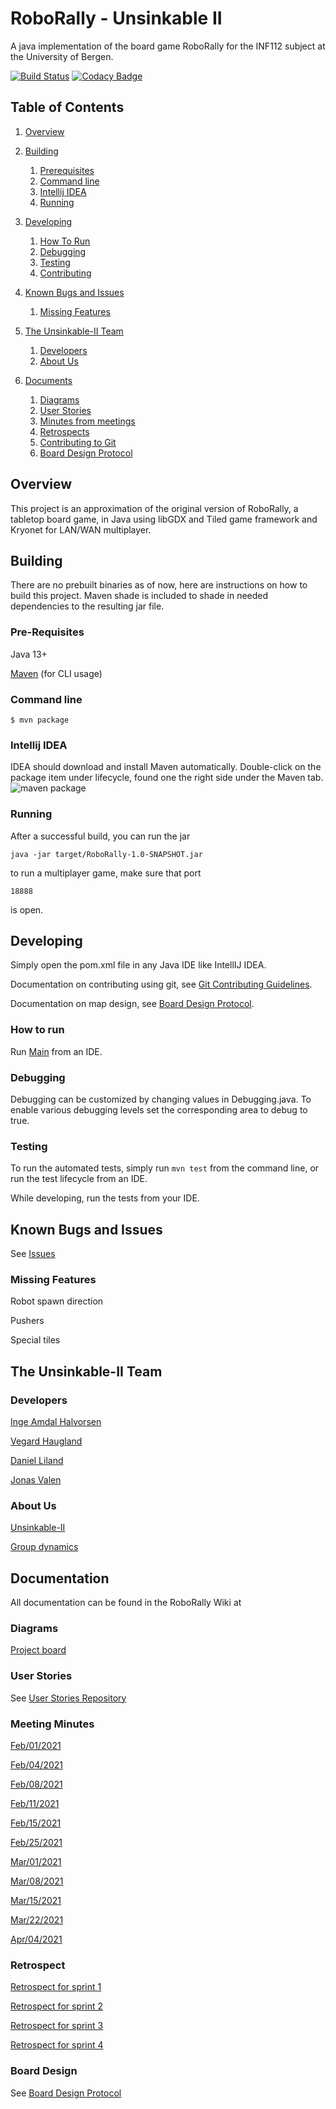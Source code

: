 # RoboRally - Unsinkable II
A java implementation of the board game RoboRally for the INF112 subject at the
University of Bergen.

[![Build Status](https://travis-ci.com/inf112-v21/Unsinkable-II.svg?branch=Development)](https://travis-ci.com/inf112-v21/Unsinkable-II)
[![Codacy Badge](https://app.codacy.com/project/badge/Grade/ea05dfd3af3c4795b820313d62efec9f)](https://www.codacy.com/gh/inf112-v21/Unsinkable-II/dashboard?utm_source=github.com&amp;utm_medium=referral&amp;utm_content=inf112-v21/Unsinkable-II&amp;utm_campaign=Badge_Grade)

## Table of Contents

1.  [Overview](#overview)

2.  [Building](#building)
    1.  [Prerequisites](#pre-requisites)
    2.  [Command line](#command-line)
    3.  [Intellij IDEA](#intellij-idea)
    4.  [Running](#running)

3.  [Developing](#developing)
    1.  [How To Run](#how-to-run)
    2.  [Debugging](#debugging)
    3.  [Testing](#testing)
    4.  [Contributing](#contributing)

4.  [Known Bugs and Issues](#known-bugs-and-issues)
    1.  [Missing Features](#missing-features)

5.  [The Unsinkable-II Team](#the-unsinkable-ii-team)
    1.  [Developers](#developers)
    2.  [About Us](#about-us)

6.  [Documents](#documents)
    1.  [Diagrams](#diagrams)
    2.  [User Stories](#user-stories)
    3.  [Minutes from meetings](#meeting-minutes)
    4.  [Retrospects](#retrospect)
    5.  [Contributing to Git](#git)
    6.  [Board Design Protocol](#board-design)

## Overview
This project is an approximation of the original version of RoboRally, a tabletop board game,
in Java using libGDX and Tiled game framework and Kryonet for LAN/WAN multiplayer.

## Building
There are no prebuilt binaries as of now, here are instructions on how to build this project.
Maven shade is included to shade in needed dependencies to the resulting jar file.

### Pre-Requisites
Java 13+
  
[Maven](https://maven.apache.org/) (for CLI usage)

### Command line
```shell
$ mvn package
```

### Intellij IDEA
IDEA should download and install Maven automatically.
Double-click on the package item under lifecycle, found
one the right side under the Maven tab.  
![maven package](https://user-images.githubusercontent.com/3050747/109568552-5d858e80-7ae7-11eb-97d3-b623bf9b669a.png)

### Running
After a successful build, you can run the jar
```shell
java -jar target/RoboRally-1.0-SNAPSHOT.jar
```
to run a multiplayer game, make sure that port 
```shell
18888
```
is open.



## Developing
Simply open the pom.xml file in any Java IDE like IntellIJ IDEA. 

Documentation on contributing using git, see [Git Contributing Guidelines](documentation/GitContributibuting.md).

Documentation on map design, see [Board Design Protocol](documentation/BoardDesign.md).

### How to run
Run [Main](src/main/java/roborally/Main.java) from an IDE.

### Debugging
Debugging can be customized by changing values in Debugging.java.
To enable various debugging levels set the corresponding area to debug to true.

### Testing
To run the automated tests, simply run `mvn test` from the command line, or run the test lifecycle from an IDE.   

While developing, run the tests from your IDE.

## Known Bugs and Issues
See [Issues](https://github.com/inf112-v21/Unsinkable-II/issues)

### Missing Features

Robot spawn direction

Pushers

Special tiles

## The Unsinkable-II Team

### Developers
[Inge Amdal Halvorsen](https://github.com/Snowsock)

[Vegard Haugland](https://github.com/hauglandvegard)

[Daniel Liland](https://github.com/ende124)

[Jonas Valen](https://github.com/jonazbot)

### About Us
[Unsinkable-II](https://github.com/inf112-v21/Unsinkable-II/wiki/Developer-Team)

[Group dynamics](https://github.com/inf112-v21/Unsinkable-II/wiki/Group-dynamic)

## Documentation
All documentation can be found in the RoboRally Wiki at 

### Diagrams

[Project board](https://github.com/inf112-v21/Unsinkable-II/issues)

### User Stories
See [User Stories Repository](https://github.com/inf112-v21/Unsinkable-II/projects)

### Meeting Minutes
[Feb/01/2021](https://github.com/inf112-v21/Unsinkable-II/wiki/02.01.21)

[Feb/04/2021](https://github.com/inf112-v21/Unsinkable-II/wiki/02.04.21)

[Feb/08/2021](https://github.com/inf112-v21/Unsinkable-II/wiki/02.08.21)

[Feb/11/2021](https://github.com/inf112-v21/Unsinkable-II/wiki/02.11.21)

[Feb/15/2021](https://github.com/inf112-v21/Unsinkable-II/wiki/02.15.21)

[Feb/25/2021](https://github.com/inf112-v21/Unsinkable-II/wiki/02.25.21)

[Mar/01/2021](https://github.com/inf112-v21/Unsinkable-II/wiki/03.01.21)

[Mar/08/2021](https://github.com/inf112-v21/Unsinkable-II/wiki/03.08.21)

[Mar/15/2021](https://github.com/inf112-v21/Unsinkable-II/wiki/03.15.21)

[Mar/22/2021](https://github.com/inf112-v21/Unsinkable-II/wiki/03.22.21)

[Apr/04/2021](https://github.com/inf112-v21/Unsinkable-II/wiki/04.12.21)

### Retrospect
[Retrospect for sprint 1](https://github.com/inf112-v21/Unsinkable-II/wiki/Retrospekt-Sprint-1)

[Retrospect for sprint 2](https://github.com/inf112-v21/Unsinkable-II/wiki/Retrospect-Sprint-2)

[Retrospect for sprint 3](https://github.com/inf112-v21/Unsinkable-II/wiki/Retrospect-Sprint-3)

[Retrospect for sprint 4](https://github.com/inf112-v21/Unsinkable-II/wiki/Retrospekt-Sprint-4)

### Board Design
See [Board Design Protocol](https://github.com/inf112-v21/Unsinkable-II/wiki/Level-design)